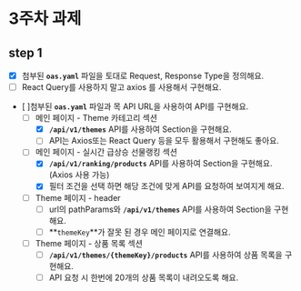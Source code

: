 # 3주차 과제

## step 1

- [x] 첨부된 **`oas.yaml`** 파일을 토대로 Request, Response Type을 정의해요.
- [ ] React Query를 사용하지 말고 axios 를 사용해서 구현해요.
- [ ]첨부된 **`oas.yaml`** 파일과 목 API URL을 사용하여 API를 구현해요.
    -  [ ] 메인 페이지 - Theme 카테고리 섹션
        - [x] **`/api/v1/themes`** API를 사용하여 Section을 구현해요.
        - [ ] API는 Axios또는 React Query 등을 모두 활용해서 구현해도 좋아요.
    - [ ] 메인 페이지 - 실시간 급상승 선물랭킹 섹션
        - [x] **`/api/v1/ranking/products`** API를 사용하여 Section을 구현해요. (Axios 사용 가능)
        -  [x] 필터 조건을 선택 하면 해당 조건에 맞게 API를 요청하여 보여지게 해요.
    - [ ] Theme 페이지 - header
        - [ ] url의 pathParams와 **`/api/v1/themes`** API를 사용하여 Section을 구현해요.
        -  [ ] **`themeKey`**가 잘못 된 경우 메인 페이지로 연결해요.
    - [ ] Theme 페이지 - 상품 목록 섹션
        -  [ ] **`/api/v1/themes/{themeKey}/products`** API를 사용하여 상품 목록을 구현해요.
        -  [ ] API 요청 시 한번에 20개의 상품 목록이 내려오도록 해요.